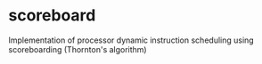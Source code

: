 # scoreboard
Implementation of processor dynamic instruction scheduling using scoreboarding (Thornton's algorithm)
